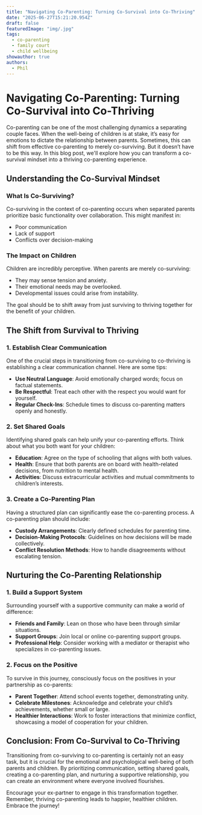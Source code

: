```yaml
---
title: "Navigating Co-Parenting: Turning Co-Survival into Co-Thriving"
date: "2025-06-27T15:21:20.954Z"
draft: false
featuredImage: "img/.jpg"
tags:
  - co-parenting
  - family court
  - child wellbeing
showauthor: true
authors:
  - Phil
---
```


# Navigating Co-Parenting: Turning Co-Survival into Co-Thriving

Co-parenting can be one of the most challenging dynamics a separating couple faces. When the well-being of children is at stake, it’s easy for emotions to dictate the relationship between parents. Sometimes, this can shift from effective co-parenting to merely co-surviving. But it doesn’t have to be this way. In this blog post, we'll explore how you can transform a co-survival mindset into a thriving co-parenting experience.

## Understanding the Co-Survival Mindset

### What Is Co-Surviving?
Co-surviving in the context of co-parenting occurs when separated parents prioritize basic functionality over collaboration. This might manifest in:
- Poor communication
- Lack of support
- Conflicts over decision-making

### The Impact on Children
Children are incredibly perceptive. When parents are merely co-surviving:
- They may sense tension and anxiety.
- Their emotional needs may be overlooked.
- Developmental issues could arise from instability.

The goal should be to shift away from just surviving to thriving together for the benefit of your children.

## The Shift from Survival to Thriving

### 1. Establish Clear Communication
One of the crucial steps in transitioning from co-surviving to co-thriving is establishing a clear communication channel. Here are some tips:
- **Use Neutral Language**: Avoid emotionally charged words; focus on factual statements.
- **Be Respectful**: Treat each other with the respect you would want for yourself.
- **Regular Check-Ins**: Schedule times to discuss co-parenting matters openly and honestly.

### 2. Set Shared Goals
Identifying shared goals can help unify your co-parenting efforts. Think about what you both want for your children:
- **Education**: Agree on the type of schooling that aligns with both values.
- **Health**: Ensure that both parents are on board with health-related decisions, from nutrition to mental health.
- **Activities**: Discuss extracurricular activities and mutual commitments to children’s interests.

### 3. Create a Co-Parenting Plan
Having a structured plan can significantly ease the co-parenting process. A co-parenting plan should include:
- **Custody Arrangements**: Clearly defined schedules for parenting time.
- **Decision-Making Protocols**: Guidelines on how decisions will be made collectively.
- **Conflict Resolution Methods**: How to handle disagreements without escalating tension.

## Nurturing the Co-Parenting Relationship

### 1. Build a Support System
Surrounding yourself with a supportive community can make a world of difference:
- **Friends and Family**: Lean on those who have been through similar situations.
- **Support Groups**: Join local or online co-parenting support groups.
- **Professional Help**: Consider working with a mediator or therapist who specializes in co-parenting issues.

### 2. Focus on the Positive
To survive in this journey, consciously focus on the positives in your partnership as co-parents:
- **Parent Together**: Attend school events together, demonstrating unity.
- **Celebrate Milestones**: Acknowledge and celebrate your child’s achievements, whether small or large.
- **Healthier Interactions**: Work to foster interactions that minimize conflict, showcasing a model of cooperation for your children.

## Conclusion: From Co-Survival to Co-Thriving
Transitioning from co-surviving to co-parenting is certainly not an easy task, but it is crucial for the emotional and psychological well-being of both parents and children. By prioritizing communication, setting shared goals, creating a co-parenting plan, and nurturing a supportive relationship,
 you can create an environment where everyone involved flourishes.

Encourage your ex-partner to engage in this transformation together. Remember, thriving co-parenting leads to happier, healthier children. Embrace the journey!

